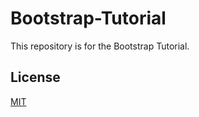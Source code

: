 # Bootstrap-Tutorial
This repository is for the Bootstrap Tutorial.

## License
[MIT](./LICENSE.md)
